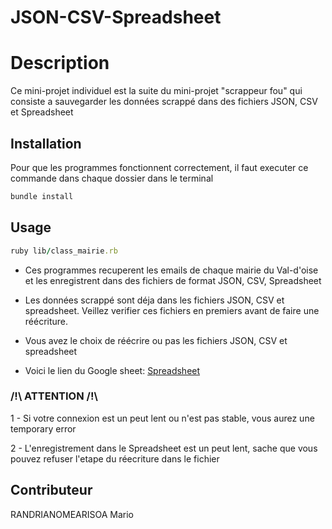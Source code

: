 # JSON-CSV-Spreadsheet
# Description

Ce mini-projet individuel est la suite du mini-projet "scrappeur fou" qui consiste a sauvegarder les données scrappé dans des fichiers JSON, CSV et Spreadsheet

## Installation

Pour que les programmes fonctionnent correctement, il faut executer ce commande dans chaque dossier dans le terminal 

```bash
bundle install
```

## Usage

```ruby
ruby lib/class_mairie.rb
```
- Ces programmes recuperent les emails de chaque mairie du Val-d'oise et les enregistrent dans des fichiers de format JSON, CSV, Spreadsheet

- Les données scrappé sont déja dans les fichiers JSON, CSV et spreadsheet. Veillez verifier ces fichiers en premiers avant de faire une réécriture.

- Vous avez le choix de réécrire ou pas les fichiers JSON, CSV et spreadsheet

- Voici le lien du Google sheet: [Spreadsheet](https://docs.google.com/spreadsheets/d/152kqnXBMHvuWKCSiTd_G_tly13wFB0aFuU-LZPD09BQ/edit?usp=sharing) 
### /!\ ATTENTION /!\
1 - Si votre connexion est un peut lent ou n'est pas stable, vous aurez une temporary error

2 - L'enregistrement dans le Spreadsheet est un peut lent, sache que vous pouvez refuser l'etape du réecriture dans le fichier

## Contributeur
RANDRIANOMEARISOA Mario
